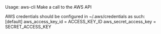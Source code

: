 Usage: aws-cli <service> <command> <options>
Make a call to the AWS API

AWS credentials should be configured in ~/.aws/credentials as such:
    [default]
    aws_access_key_id = ACCESS_KEY_ID
    aws_secret_access_key = SECRET_ACCESS_KEY
